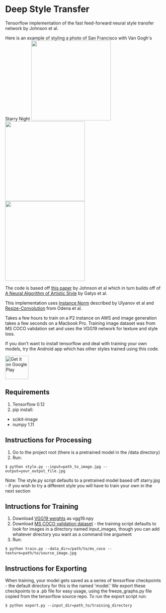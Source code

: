 # Deep Style Transfer
Tensorflow implementation of the fast feed-forward neural style transfer network by Johnson et al.

Here is an example of styling a photo of San Francisco with Van Gogh's Starry Night
<img src='https://github.com/albertlai/deep-style-transfer/raw/master/data/sf.jpg' height=256/>
<img src='https://github.com/albertlai/deep-style-transfer/raw/master/data/starry.jpg' height=256/>
<img src='https://github.com/albertlai/deep-style-transfer/raw/master/data/styled.jpg' height=256/>

The code is based off [this paper](http://cs.stanford.edu/people/jcjohns/eccv16/) by Johnson et al which in turn builds
off of [A Neural Algorithm of Artistic Style](https://arxiv.org/abs/1508.06576) by Gatys et al.

This implementation uses [Instance Norm](https://arxiv.org/abs/1607.08022) described by Ulyanov et al and 
[Resize-Convolution](http://distill.pub/2016/deconv-checkerboard/) from Odena et al.

Takes a few hours to train on a P2 instance on AWS and image generation takes a few seconds on a Macbook Pro. Training image dataset was from MS COCO validation set and uses the VGG19 network for texture and style loss.

If you don't want to install tensorflow and deal with training your own models, try the Android app which has other styles trained using this code.

<a href='https://play.google.com/store/apps/details?id=com.shiftingbit.swapstyle&pcampaignid=MKT-Other-global-all-co-prtnr-py-PartBadge-Mar2515-1'><img alt='Get it on Google Play' height='75px' src='https://play.google.com/intl/en_us/badges/images/generic/en_badge_web_generic.png'/></a>

## Requirements
1. Tensorflow 0.12
2. pip install:
  * scikit-image
  * numpy 1.11 

## Instructions for Processing
1. Go to the project root (there is a pretrained model in the /data directory)
2. Run:
```
$ python style.py --input=path_to_image.jpg --output=your_output_file.jpg
```
Note: The style.py script defaults to a pretrained model based off starry.jpg - if you wish to try a different style you will have to train your own in the next section

## Intructions for Training
1. Download [VGG19 weights](https://mega.nz/#!xZ8glS6J!MAnE91ND_WyfZ_8mvkuSa2YcA7q-1ehfSm-Q1fxOvvs) as vgg19.npy
2. Download [MS COCO validation dataset](http://mscoco.org/dataset/#download) - the training script defaults to look for images in a directory named input_images, though you can add whatever directory you want as a command line argument
3. Run:
```
$ python train.py --data_dir=/path/to/ms_coco --texture=path/to/source_image.jpg
```
## Instructions for Exporting
When training, your model gets saved as a series of tensorflow checkpoints - the default directory for this is the named 'model.' We export these checkpoints to a .pb file for easy usage, using the freeze_graphs.py file copied from the tensorflow source repo. To run the export script run:
``` 
$ python export.py --input_dir=path_to/training_directory
```
